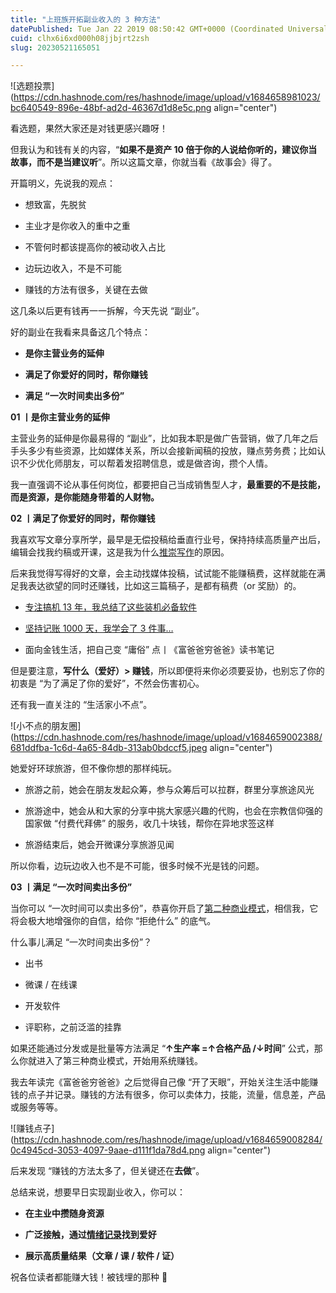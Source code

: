 ```yaml
---
title: "上班族开拓副业收入的 3 种方法"
datePublished: Tue Jan 22 2019 08:50:42 GMT+0000 (Coordinated Universal Time)
cuid: clhx6i6xd000h08jjbjrt2zsh
slug: 20230521165051

---
```


![选题投票](https://cdn.hashnode.com/res/hashnode/image/upload/v1684658981023/bc640549-896e-48bf-ad2d-46367d1d8e5c.png align="center")

看选题，果然大家还是对钱更感兴趣呀！

但我认为和钱有关的内容，“**如果不是资产 10 倍于你的人说给你听的，建议你当故事，而不是当建议听**”。所以这篇文章，你就当看《故事会》得了。

开篇明义，先说我的观点：

* 想致富，先脱贫
    
* 主业才是你收入的重中之重
    
* 不管何时都该提高你的被动收入占比
    
* 边玩边收入，不是不可能
    
* 赚钱的方法有很多，关键在去做
    

这几条以后更有钱再一一拆解，今天先说 “副业”。

好的副业在我看来具备这几个特点：

* **是你主营业务的延伸**
    
* **满足了你爱好的同时，帮你赚钱**
    
* **满足 “一次时间卖出多份”**
    

**01 丨是你主营业务的延伸**

主营业务的延伸是你最易得的 “副业”，比如我本职是做广告营销，做了几年之后手头多少有些资源，比如媒体关系，所以会接新闻稿的投放，赚点劳务费；比如认识不少优化师朋友，可以帮着发招聘信息，或是做咨询，攒个人情。

我一直强调不论从事任何岗位，都要把自己当成销售型人才，**最重要的不是技能，而是资源，是你能随身带着的人财物。**

**02 丨满足了你爱好的同时，帮你赚钱**

我喜欢写文章分享所学，最早是无偿投稿给垂直行业号，保持持续高质量产出后，编辑会找我约稿或开课，这是我为什么[推崇写作](http://mp.weixin.qq.com/s?__biz=MzI3MzU5MDA1OQ==&mid=2247484663&idx=1&sn=04f0a87ec799f88f8cb1020b8b529e65&chksm=eb21b6b3dc563fa51126c73fbd133af2541bbd09fc948bb8ca8280574f2383f8a489ac821292&scene=21#wechat_redirect)的原因。

后来我觉得写得好的文章，会主动找媒体投稿，试试能不能赚稿费，这样就能在满足我表达欲望的同时还赚钱，比如这三篇稿子，是都有稿费（or 奖励）的。

* [专注搞机 13 年，我总结了这些装机必备软件](https://mp.weixin.qq.com/s?__biz=MjM5MjAyNDUyMA==&mid=2650501562&idx=1&sn=fed0a3be6dac3cc78685afa171def150&scene=21#wechat_redirect)
    
* [坚持记账 1000 天，我学会了 3 件事…](https://mp.weixin.qq.com/s?__biz=MjM5MzA3MjI2NQ==&mid=2650620494&idx=2&sn=ff678367cb921d55f00e60946f656aec&chksm=be9577a889e2febeeee9531fcd1e9d247ecc552d2051fc9e20e5301c8a40754b6e1733cc9fce&mpshare=1&scene=21&srcid=1226o0MHkXIS511itmEK4362#wechat_redirect)
    
* 面向金钱生活，把自己变 “庸俗” 点丨《富爸爸穷爸爸》读书笔记
    

但是要注意，**写什么（爱好）&gt; 赚钱**，所以即便将来你必须要妥协，也别忘了你的初衷是 “为了满足了你的爱好”，不然会伤害初心。

还有我一直关注的 “生活家小不点”。

![小不点的朋友圈](https://cdn.hashnode.com/res/hashnode/image/upload/v1684659002388/681ddfba-1c6d-4a65-84db-313ab0bdccf5.jpeg align="center")

她爱好环球旅游，但不像你想的那样纯玩。

* 旅游之前，她会在朋友发起众筹，参与众筹后可以拉群，群里分享旅途风光
    
* 旅游途中，她会从和大家的分享中挑大家感兴趣的代购，也会在宗教信仰强的国家做 “付费代拜佛” 的服务，收几十块钱，帮你在异地求签这样
    
* 旅游结束后，她会开微课分享旅游见闻
    

所以你看，边玩边收入也不是不可能，很多时候不光是钱的问题。

**03 丨满足 “一次时间卖出多份”**

当你可以 “一次时间可以卖出多份”，恭喜你开启了[第二种商业模式](https://mp.weixin.qq.com/s?__biz=MzI4OTczOTYzMA==&mid=2247485786&idx=1&sn=aa780414e5b0bc14a9fdbc3c62380ce6&scene=21#wechat_redirect)，相信我，它将会极大地增强你的自信，给你 “拒绝什么” 的底气。

什么事儿满足 “一次时间卖出多份”？

* 出书
    
* 微课 / 在线课
    
* 开发软件
    
* 评职称，之前泛滥的挂靠
    

如果还能通过分发或是批量等方法满足 “**↑生产率 =↑合格产品 /↓时间**” 公式，那么你就进入了第三种商业模式，开始用系统赚钱。

我去年读完《富爸爸穷爸爸》之后觉得自己像 “开了天眼”，开始关注生活中能赚钱的点子并记录。赚钱的方法有很多，你可以卖体力，技能，流量，信息差，产品或服务等等。

![赚钱点子](https://cdn.hashnode.com/res/hashnode/image/upload/v1684659008284/0c4945cd-3053-4097-9aae-d111f1da78d4.png align="center")

后来发现 “赚钱的方法太多了，但关键还在**去做**”。

总结来说，想要早日实现副业收入，你可以：

* **在主业中攒随身资源**
    
* **广泛接触，通过**[**情绪记录**](http://mp.weixin.qq.com/s?__biz=MzI3MzU5MDA1OQ==&mid=2247485034&idx=1&sn=5b64fa1c07f7dd3c9861ceba7b4df61e&chksm=eb21b42edc563d381f0a1c1279f652354f9eb00041e39ac30c0b6682582f11f20fa9627873f5&scene=21#wechat_redirect)**找到爱好**
    
* **展示高质量结果（文章 / 课 / 软件 / 证）**
    

祝各位读者都能赚大钱！被钱埋的那种 🤤